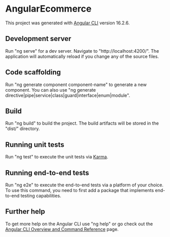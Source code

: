 # AngularEcommerce

This project was generated with [Angular CLI](https://github.com/angular/angular-cli) version 16.2.6.

## Development server

Run "ng serve" for a dev server. Navigate to "http://localhost:4200/". The application will automatically reload if you change any of the source files.

## Code scaffolding

Run "ng generate component component-name" to generate a new component. You can also use "ng generate directive|pipe|service|class|guard|interface|enum|module".

## Build

Run "ng build" to build the project. The build artifacts will be stored in the "dist/" directory.

## Running unit tests

Run "ng test" to execute the unit tests via [Karma](https://karma-runner.github.io).

## Running end-to-end tests

Run "ng e2e" to execute the end-to-end tests via a platform of your choice. To use this command, you need to first add a package that implements end-to-end testing capabilities.

## Further help

To get more help on the Angular CLI use "ng help" or go check out the [Angular CLI Overview and Command Reference](https://angular.io/cli) page.
